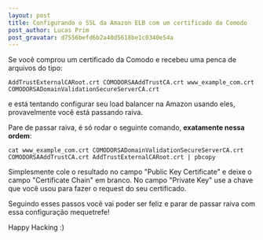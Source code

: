 ```yaml
---
layout: post
title: Configurando o SSL da Amazon ELB com um certificado da Comodo
post_author: Lucas Prim
post_gravatar: d7556befd6b2a40d5618be1c0340e54a
---
```


Se você comprou um certificado da Comodo e recebeu uma penca de arquivos do
tipo:

`
AddTrustExternalCARoot.crt
COMODORSAAddTrustCA.crt
www_example_com.crt
COMODORSADomainValidationSecureServerCA.crt
`

e está tentando configurar seu load balancer na Amazon usando eles,
provavelmente você está passando raiva.

Pare de passar raiva, é só rodar o seguinte comando, **exatamente nessa ordem**:

`cat www_example_com.crt COMODORSADomainValidationSecureServerCA.crt  COMODORSAAddTrustCA.crt AddTrustExternalCARoot.crt | pbcopy`

Simplesmente cole o resultado no campo "Public Key Certificate" e deixe o campo
"Certificate Chain" em branco. No campo "Private Key" use a chave que você usou
para fazer o request do seu certificado.

Seguindo esses passos você vai poder ser feliz e parar de passar raiva com essa
configuração mequetrefe!

Happy Hacking :)
